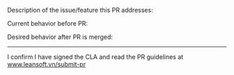 Description of the issue/feature this PR addresses:

Current behavior before PR:

Desired behavior after PR is merged:




---
I confirm I have signed the CLA and read the PR guidelines at www.leansoft.vn/submit-pr
